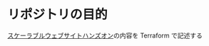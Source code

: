 # リポジトリの目的

[スケーラブルウェブサイトハンズオン](https://catalog.us-east-1.prod.workshops.aws/workshops/47782ec0-8e8c-41e8-b873-9da91e822b36/ja-JP)の内容を Terraform で記述する
